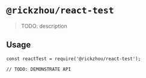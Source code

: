 # `@rickzhou/react-test`

> TODO: description

## Usage

```
const reactTest = require('@rickzhou/react-test');

// TODO: DEMONSTRATE API
```
